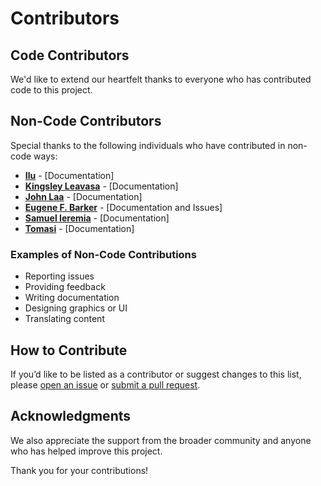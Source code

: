 # Contributors

## Code Contributors

We'd like to extend our heartfelt thanks to everyone who has contributed code to this project.

## Non-Code Contributors

Special thanks to the following individuals who have contributed in non-code ways:

- **[Ilu](https://github.com/ilu73)** - [Documentation]
- **[Kingsley Leavasa](https://github.com/samoankid)** - [Documentation]
- **[John Laa](https://github.com/laa1213)** - [Documentation]
- **[Eugene F. Barker](https://github.com/genebarker)** - [Documentation and Issues]
- **[Samuel Ieremia](https://github.com/Lilomaiava)** - [Documentation]
- **[Tomasi](https://github.com/tomashee)** - [Documentation]

### Examples of Non-Code Contributions

- Reporting issues
- Providing feedback
- Writing documentation
- Designing graphics or UI
- Translating content

## How to Contribute

If you’d like to be listed as a contributor or suggest changes to this list, please [open an issue](link-to-issue-tracker) or [submit a pull request](link-to-repo).

## Acknowledgments

We also appreciate the support from the broader community and anyone who has helped improve this project.

Thank you for your contributions!
